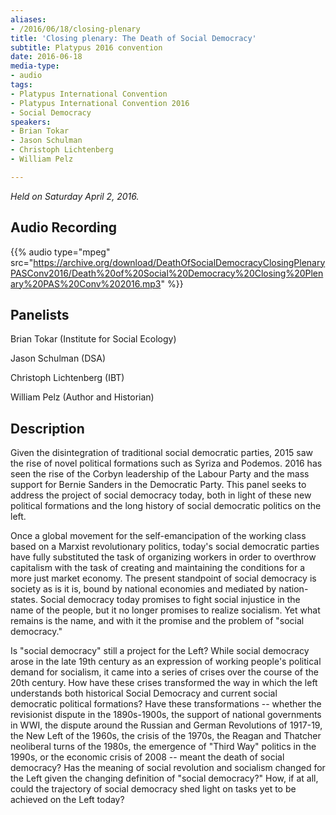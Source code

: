 ```yaml
---
aliases:
- /2016/06/18/closing-plenary
title: 'Closing plenary: The Death of Social Democracy'
subtitle: Platypus 2016 convention
date: 2016-06-18
media-type:
- audio
tags:
- Platypus International Convention
- Platypus International Convention 2016
- Social Democracy
speakers:
- Brian Tokar
- Jason Schulman
- Christoph Lichtenberg
- William Pelz

---
```

_Held on Saturday April 2, 2016._

## Audio Recording

{{% audio type="mpeg" src="https://archive.org/download/DeathOfSocialDemocracyClosingPlenaryPASConv2016/Death%20of%20Social%20Democracy%20Closing%20Plenary%20PAS%20Conv%202016.mp3" %}}


## Panelists

Brian Tokar (Institute for Social Ecology)

Jason Schulman (DSA)

Christoph Lichtenberg (IBT)

William Pelz (Author and Historian)

## Description

Given the disintegration of traditional social democratic parties, 2015 saw the rise of novel political formations such as Syriza and Podemos. 2016 has seen the rise of the Corbyn leadership of the Labour Party and the mass support for Bernie Sanders in the Democratic Party. This panel seeks to address the project of social democracy today, both in light of these new political formations and the long history of social democratic politics on the left.

Once a global movement for the self-emancipation of the working class based on a Marxist revolutionary politics, today's social democratic parties have fully substituted the task of organizing workers in order to overthrow capitalism with the task of creating and maintaining the conditions for a more just market economy. The present standpoint of social democracy is society as is it is, bound by national economies and mediated by nation-states. Social democracy today promises to fight social injustice in the name of the people, but it no longer promises to realize socialism. Yet what remains is the name, and with it the promise and the problem of "social democracy."

Is "social democracy" still a project for the Left? While social democracy arose in the late 19th century as an expression of working people's political demand for socialism, it came into a series of crises over the course of the 20th century. How have these crises transformed the way in which the left understands both historical Social Democracy and current social democratic political formations? Have these transformations -- whether the revisionist dispute in the 1890s-1900s, the support of national governments in WWI, the dispute around the Russian and German Revolutions of 1917-19, the New Left of the 1960s, the crisis of the 1970s, the Reagan and Thatcher neoliberal turns of the 1980s, the emergence of "Third Way" politics in the 1990s, or the economic crisis of 2008 -- meant the death of social democracy? Has the meaning of social revolution and socialism changed for the Left given the changing definition of "social democracy?" How, if at all, could the trajectory of social democracy shed light on tasks yet to be achieved on the Left today?

